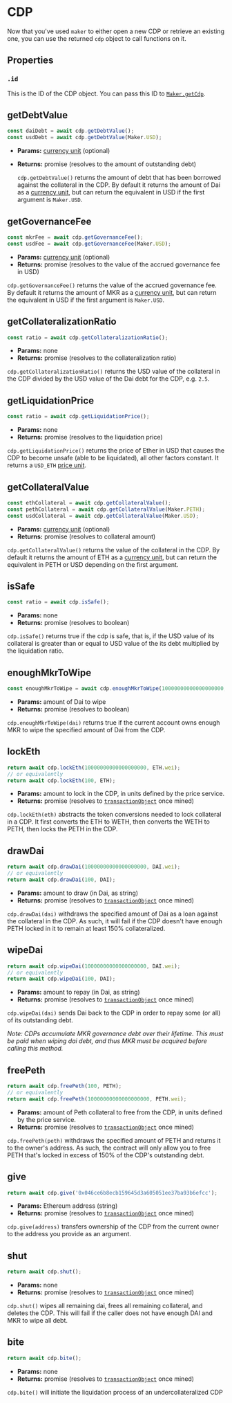 # CDP

Now that you've used `maker` to either open a new CDP or retrieve an existing one, you can use the returned `cdp` object to call functions on it.

## **Properties**

### `.id`

This is the ID of the CDP object. You can pass this ID to
[`Maker.getCdp`](#getcdp).

## **getDebtValue**

```javascript
const daiDebt = await cdp.getDebtValue();
const usdDebt = await cdp.getDebtValue(Maker.USD);
```

* **Params:** [currency unit](#units) (optional)
* **Returns:** promise (resolves to the amount of outstanding debt)

  `cdp.getDebtValue()` returns the amount of debt that has been borrowed against the collateral in the CDP. By default it returns the amount of Dai as a [currency unit](#units), but can return the equivalent in USD if the first argument is `Maker.USD`.

## **getGovernanceFee**

```javascript
const mkrFee = await cdp.getGovernanceFee();
const usdFee = await cdp.getGovernanceFee(Maker.USD);
```

* **Params:** [currency unit](#units) (optional)
* **Returns:** promise (resolves to the value of the accrued governance fee in USD)

`cdp.getGovernanceFee()` returns the value of the accrued governance fee. By default it returns the amount of MKR as a [currency unit](#units), but can return the equivalent in USD if the first argument is `Maker.USD`.

## **getCollateralizationRatio**

```javascript
const ratio = await cdp.getCollateralizationRatio();
```

* **Params:** none
* **Returns:** promise (resolves to the collateralization ratio)

`cdp.getCollateralizationRatio()` returns the USD value of the collateral in the CDP divided by the USD value of the Dai debt for the CDP, e.g. `2.5`.

## **getLiquidationPrice**

```javascript
const ratio = await cdp.getLiquidationPrice();
```

* **Params:** none
* **Returns:** promise (resolves to the liquidation price)

`cdp.getLiquidationPrice()` returns the price of Ether in USD that causes the CDP to become unsafe (able to be liquidated), all other factors constant. It returns a `USD_ETH` [price unit](#units).

## **getCollateralValue**

```javascript
const ethCollateral = await cdp.getCollateralValue();
const pethCollateral = await cdp.getCollateralValue(Maker.PETH);
const usdCollateral = await cdp.getCollateralValue(Maker.USD);
```

* **Params:** [currency unit](#units) (optional)
* **Returns:** promise (resolves to collateral amount)

`cdp.getCollateralValue()` returns the value of the collateral in the CDP. By default it returns the amount of ETH as a [currency unit](#units), but can return the equivalent in PETH or USD depending on the first argument.

## **isSafe**

```javascript
const ratio = await cdp.isSafe();
```

* **Params:** none
* **Returns:** promise (resolves to boolean)

`cdp.isSafe()` returns true if the cdp is safe, that is, if the USD value of its collateral is greater than or equal to USD value of the its debt multiplied by the liquidation ratio.

## **enoughMkrToWipe**

```javascript
const enoughMkrToWipe = await cdp.enoughMkrToWipe(10000000000000000000, DAI.wei);
```

* **Params:** amount of Dai to wipe
* **Returns:** promise (resolves to boolean)

`cdp.enoughMkrToWipe(dai)` returns true if the current account owns enough MKR to wipe the specified amount of Dai from the CDP.

## **lockEth**

```javascript
return await cdp.lockEth(10000000000000000000, ETH.wei);
// or equivalently
return await cdp.lockEth(100, ETH);
```

* **Params:** amount to lock in the CDP, in units defined by the price service.
* **Returns:** promise (resolves to [`transactionObject`](#transactions) once mined)

`cdp.lockEth(eth)` abstracts the token conversions needed to lock collateral in a CDP. It first converts the ETH to WETH, then converts the WETH to PETH, then locks the PETH in the CDP.

## **drawDai**

```javascript
return await cdp.drawDai(10000000000000000000, DAI.wei);
// or equivalently
return await cdp.drawDai(100, DAI);
```

* **Params:** amount to draw (in Dai, as string)
* **Returns:** promise (resolves to [`transactionObject`](#transactions) once mined)

`cdp.drawDai(dai)` withdraws the specified amount of Dai as a loan against the collateral in the CDP. As such, it will fail if the CDP doesn't have enough PETH locked in it to remain at least 150% collateralized.

## **wipeDai**

```javascript
return await cdp.wipeDai(10000000000000000000, DAI.wei);
// or equivalently
return await cdp.wipeDai(100, DAI);
```

* **Params:** amount to repay (in Dai, as string)
* **Returns:** promise (resolves to [`transactionObject`](#transactions) once mined)

`cdp.wipeDai(dai)` sends Dai back to the CDP in order to repay some (or all) of its outstanding debt.

*Note: CDPs accumulate MKR governance debt over their lifetime. This must be paid when wiping dai debt, and thus MKR must be acquired before calling this method.*

## **freePeth**

```javascript
return await cdp.freePeth(100, PETH);
// or equivalently
return await cdp.freePeth(10000000000000000000, PETH.wei);
```

* **Params:** amount of Peth collateral to free from the CDP, in units defined by the price service.
* **Returns:** promise (resolves to [`transactionObject`](#transactions) once mined)

`cdp.freePeth(peth)` withdraws the specified amount of PETH and returns it to the owner's address. As such, the contract will only allow you to free PETH that's locked in excess of 150% of the CDP's outstanding debt.

## **give**

```javascript
return await cdp.give('0x046ce6b8ecb159645d3a605051ee37ba93b6efcc');
```

* **Params:** Ethereum address (string)
* **Returns:** promise (resolves to [`transactionObject`](#transactions) once mined)

`cdp.give(address)` transfers ownership of the CDP from the current owner to the address you provide as an argument.

## **shut**

```javascript
return await cdp.shut();
```

* **Params:** none
* **Returns:** promise (resolves to [`transactionObject`](#transactions) once mined)

`cdp.shut()` wipes all remaining dai, frees all remaining collateral, and deletes the CDP. This will fail if the caller does not have enough DAI and MKR to wipe all debt.

## **bite**

```javascript
return await cdp.bite();
```

* **Params:** none
* **Returns:** promise (resolves to [`transactionObject`](#transactions) once mined)

`cdp.bite()` will initiate the liquidation process of an undercollateralized CDP
